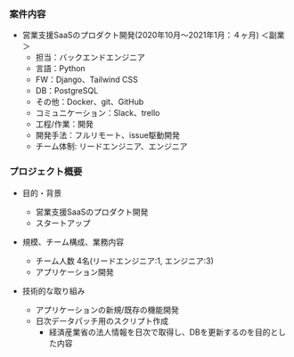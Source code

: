 ### 案件内容
- 営業支援SaaSのプロダクト開発(2020年10月〜2021年1月：４ヶ月) ＜副業＞
  - 担当：バックエンドエンジニア
  - 言語：Python
  - FW：Django、Tailwind CSS
  - DB：PostgreSQL
  - その他：Docker、git、GitHub
  - コミュニケーション：Slack、trello
  - 工程/作業：開発
  - 開発手法：フルリモート、issue駆動開発
  - チーム体制: リードエンジニア、エンジニア

### プロジェクト概要
- 目的・背景
  - 営業支援SaaSのプロダクト開発
  - スタートアップ
  
- 規模、チーム構成、業務内容
  - チーム人数 4名(リードエンジニア:1, エンジニア:3)
  - アプリケーション開発

- 技術的な取り組み
  - アプリケーションの新規/既存の機能開発
  - 日次データパッチ用のスクリプト作成
    - 経済産業省の法人情報を日次で取得し、DBを更新するのを目的とした内容